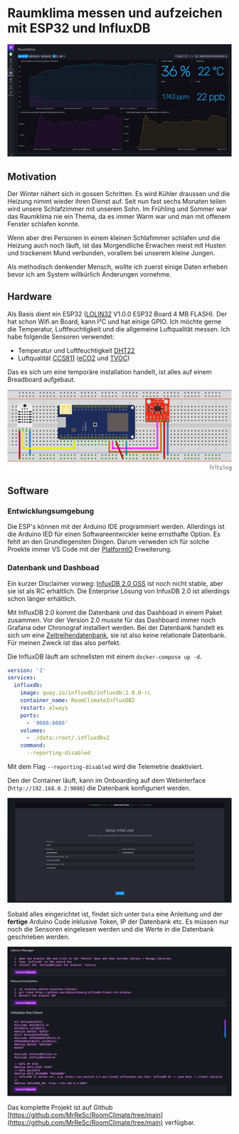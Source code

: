 # Raumklima messen und aufzeichen mit ESP32 und InfluxDB

![Dashboad](dashboard_screenshot.png)

## Motivation
Der Winter nähert sich in gossen Schritten. Es wird Kühler draussen und die Heizung nimmt wieder ihren Dienst auf. Seit nun fast sechs Monaten teilen wird unsere Schlafzimmer mit unserem Sohn. Im Frühling und Sommer war das Raumklima nie ein Thema, da es immer Warm war und man mit offenem Fenster schlafen konnte.

Wenn aber drei Personen in einem kleinen Schlafimmer schlafen und die Heizung auch noch läuft, ist das Morgendliche Erwachen meist mit Husten und trockenem Mund verbunden, vorallem bei unserem kleine Jungen.

Als methodisch denkender Mensch, wollte ich zuerst einige Daten erheben bevor ich am System willkürlich Änderungen vornehme.

## Hardware
Als Basis dient ein ESP32 ([LOLIN32](https://docs.platformio.org/en/latest/boards/espressif32/lolin32.html) V1.0.0 ESP32 Board 4 MB FLASH). Der hat schon Wifi an Board, kann I²C und hat einige GPIO. Ich möchte gerne die Temperatur, Luftfeuchtigkeit und die allgemeine Luftqualität messen. Ich habe folgende Sensoren verwendet:

- Temperatur und Luftfeuchtigkeit [DHT22](https://learn.adafruit.com/dht)
- Luftqualität [CCS811](https://learn.sparkfun.com/tutorials/ccs811-air-quality-breakout-hookup-guide) ([eCO2](https://en.wikipedia.org/wiki/Carbon_dioxide_sensor#Estimated_CO2_sensor) und [TVOC](https://en.wikipedia.org/wiki/Volatile_organic_compound))

Das es sich um eine temporäre installation handelt, ist alles auf einem Breadboard aufgebaut.

![Verdarahtung](circuit_diagram.png)

## Software
### Entwicklungsumgebung
Die ESP's können mit der Arduino IDE programmiert werden. Allerdings ist die Arduino IED für einen Softwareentwickler keine ernsthafte Option. Es fehlt an den Grundlegensten Dingen. Darum verweden ich für solche Proekte immer VS Code mit der [PlatformIO](https://platformio.org/) Erweiterung.

### Datenbank und Dashboad
Ein kurzer Disclaimer vorweg: [InfuxDB 2.0 OSS](https://docs.influxdata.com/influxdb/v2.0/) ist noch nicht stable, aber sie ist als RC erhältlich. Die Enterprise Lösung von InfuxDB 2.0 ist allerdings schon länger erhältlich.

Mit InfluxDB 2.0 kommt die Datenbank und das Dashboad in einem Paket zusammen. Vor der Version 2.0 musste für das Dashboard immer noch Grafana oder Chronograf installiert werden.
Bei der Datenbank handelt es sich um eine [Zeitreihendatenbank](https://de.wikipedia.org/wiki/Zeitreihenanalyse), sie ist also keine relationale Datenbank. Für meinen Zweck ist das also perfekt.

Die InfluxDB läuft am schnellsten mit einem `docker-compose up -d`.

```yml
version: '2'
services:
  influxdb:
    image: quay.io/influxdb/influxdb:2.0.0-rc
    container_name: RoomClimateInfluxDB2
    restart: always
    ports:
      - '9086:8086'
    volumes:
      - ./data:/root/.influxdbv2
    command:
      --reporting-disabled
```
Mit dem Flag `--reporting-disabled` wird die Telemetrie deaktiviert.

Den der Container läuft, kann im Onboarding auf dem Webinterface (`http://192.168.0.2:9086`) die Datenbank konfiguriert werden.

![Onboarding](influxdb_onboarding.png)

Sobald alles eingerichtet ist, findet sich unter `Data` eine Anleitung und der **fertige** Arduino Code inklusive Token, IP der Datenbank etc. Es müssen nur noch die Sensoren eingelesen werden und die Werte in die Datenbank geschrieben werden.

![Code](influxdb_arduino.png)

Das komplette Projekt ist auf Github [https://github.com/MrReSc/RoomClimate/tree/main](https://github.com/MrReSc/RoomClimate/tree/main) verfügbar.

